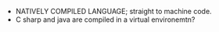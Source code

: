 - NATIVELY COMPILED LANGUAGE; straight to machine code. 
- C sharp and java are compiled in a virtual environemtn? 